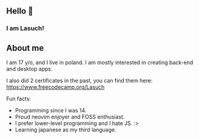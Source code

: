 ## Hello 👋

### I am Lasuch!

## About me

I am 17 y/o, and I live in poland. I am mostly interested in creating back-end and desktop apps.

I also did 2 certificates in the past, you can find them here: https://www.freecodecamp.org/Lasuch

Fun facts:
- Programming since I was 14.
- Proud neovim enjoyer and FOSS enthusiast.
- I prefer lower-level programming and I hate JS. :>
- Learning japanese as my third language.

<!--
**Lasuch69/Lasuch69** is a ✨ _special_ ✨ repository because its `README.md` (this file) appears on your GitHub profile.

Here are some ideas to get you started:

- 🔭 I’m currently working on ...
- 🌱 I’m currently learning ...
- 👯 I’m looking to collaborate on ...
- 🤔 I’m looking for help with ...
- 💬 Ask me about ...
- 📫 How to reach me: ...
- 😄 Pronouns: ...
- ⚡ Fun fact: ...
-->
